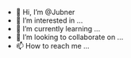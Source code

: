 - 👋 Hi, I’m @Jubner
- 👀 I’m interested in ...
- 🌱 I’m currently learning ...
- 💞️ I’m looking to collaborate on ...
- 📫 How to reach me ...

<!---
Jubner/Jubner is a ✨ special ✨ repository because its `README.md` (this file) appears on your GitHub profile.
You can click the Preview link to take a look at your changes.
--->
